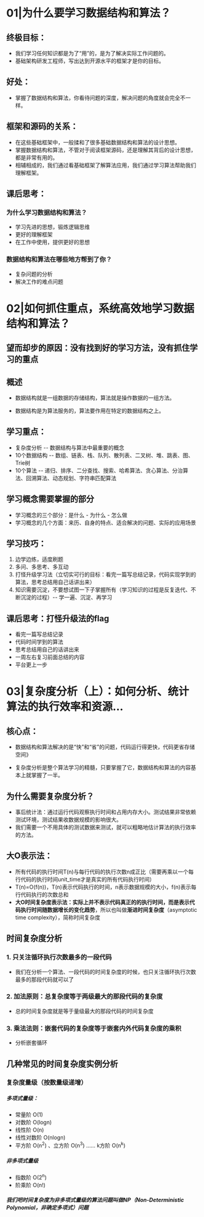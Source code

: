 # 01|为什么要学习数据结构和算法？

## 终极目标：

- 我们学习任何知识都是为了“用”的，是为了解决实际工作问题的。
- 基础架构研发工程师，写出达到开源水平的框架才是你的目标。

## 好处：

- 掌握了数据结构和算法，你看待问题的深度，解决问题的角度就会完全不一样。

## 框架和源码的关系：

- 在这些基础框架中，一般揉和了很多基础数据结构和算法的设计思想。
- 掌握数据结构和算法，不管对于阅读框架源码，还是理解其背后的设计思想，都是非常有用的。
- 相辅相成的，我们通过看基础框架了解算法应用，我们通过学习算法帮助我们理解框架。

## 课后思考：

### 为什么学习数据结构和算法？

- 学习先进的思想，锻炼逻辑思维
- 更好的理解框架
- 在工作中使用，提供更好的思想

### 数据结构和算法在哪些地方帮到了你？

- 复杂问题的分析
- 解决工作的难点问题



# 02|如何抓住重点，系统高效地学习数据结构和算法？

## 望而却步的原因：没有找到好的学习方法，没有抓住学习的重点

## 概述

- 数据结构就是一组数据的存储结构，算法就是操作数据的一组方法。

- 数据结构是为算法服务的，算法要作用在特定的数据结构之上。

## 学习重点：

- 复杂度分析 -- 数据结构与算法中最重要的概念
- 10个数据结构 -- 数组、链表、栈、队列、散列表、二叉树、堆、跳表、图、Trie树
- 10个算法 -- 递归、排序、二分查找、搜索、哈希算法、贪心算法、分治算法、回溯算法、动态规划、字符串匹配算法

## 学习概念需要掌握的部分

- 学习概念的三个部分：是什么 - 为什么 - 怎么做
- 学习概念的几个方面：来历、自身的特点、适合解决的问题、实际的应用场景

## 学习技巧：

1. 边学边练，适度刷题
2. 多问、多思考、多互动
3. 打怪升级学习法（立切实可行的目标：看完一篇写总结记录，代码实现学到的算法，思考总结用自己话讲出来）
4. 知识需要沉淀，不要想试图一下子掌握所有（学习知识的过程是反复迭代、不断沉淀的过程）-- 学一遍、沉淀、再学习

## 课后思考：打怪升级法的flag

- 看完一篇写总结记录
- 代码时间学到的算法
- 思考总结用自己的话讲出来
- 一周左右复习前面总结的内容
- 平台更上一步



# 03|复杂度分析（上）：如何分析、统计算法的执行效率和资源…

## 核心点：

- 数据结构和算法解决的是“快”和“省”的问题，代码运行得更快，代码更省存储空间》

- 复杂度分析是整个算法学习的精髓，只要掌握了它，数据结构和算法的内容基本上就掌握了一半。

## 为什么需要复杂度分析？

- 事后统计法：通过运行代码观察执行时间和占用内存大小。测试结果非常依赖测试环境，测试结果收数据规模的影响很大。
- 我们需要一个不用具体的测试数据来测试，就可以粗略地估计算法的执行效率的方法。

## 大O表示法：

- 所有代码的执行时间T(n)与每行代码的执行次数n成正比（需要再乘以一个每行代码的执行时间unit_time才是真实的所有代码执行时间）
- T(n)=O(f(n))，T(n)表示代码执行的时间，n表示数据规模的大小，f(n)表示每行代码执行的次数总和
- **大O时间复杂度表示法：**实际上并不表示代码真正的的执行时间，而是表示代码执行时间随数据增长的**变化趋势**，所以也叫做**渐进时间复杂度**（asymptotic time complexity），简称时间复杂度

## 时间复杂度分析

### 1. 只关注循环执行次数最多的一段代码

- 我们在分析一个算法、一段代码的时间复杂度的时候，也只关注循环执行次数最多的那段代码就可以了

### 2. 加法原则：总复杂度等于两级最大的那段代码的复杂度

- 总的时间复杂度就是等于量级最大的那段代码的时间复杂度

### 3. 乘法法则：嵌套代码的复杂度等于嵌套内外代码复杂度的乘积

- 分析嵌套循环

## 几种常见的时间复杂度实例分析

### 复杂度量级（按数量级递增）

##### 多项式量级：

- 常量阶 O(1)
- 对数阶 O(logn)
- 线性阶 O(n)
- 线性对数阶 O(nlogn)
- 平方阶 O(n<sup>2</sup>) 、立方阶 O(n<sup>3</sup>)  …… k方阶 O(n<sup>k</sup>)

##### 非多项式量级

- 指数阶 O(2<sup>n</sup>)
- 阶乘阶 O(n!)

##### 我们吧时间复杂度为非多项式量级的算法问题叫做NP（Non-Deterministic Polynomial，非确定多项式）问题